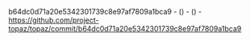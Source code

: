 b64dc0d71a20e5342301739c8e97af7809a1bca9 -  () -  () - https://github.com/project-topaz/topaz/commit/b64dc0d71a20e5342301739c8e97af7809a1bca9
